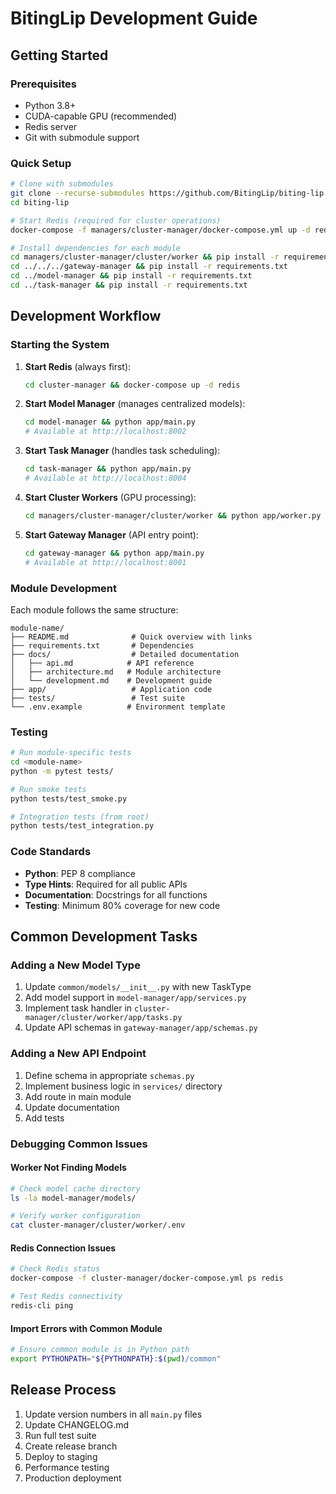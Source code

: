 # BitingLip Development Guide

## Getting Started

### Prerequisites
- Python 3.8+
- CUDA-capable GPU (recommended)
- Redis server
- Git with submodule support

### Quick Setup

```bash
# Clone with submodules
git clone --recurse-submodules https://github.com/BitingLip/biting-lip.git
cd biting-lip

# Start Redis (required for cluster operations)
docker-compose -f managers/cluster-manager/docker-compose.yml up -d redis

# Install dependencies for each module
cd managers/cluster-manager/cluster/worker && pip install -r requirements.txt
cd ../../../gateway-manager && pip install -r requirements.txt
cd ../model-manager && pip install -r requirements.txt
cd ../task-manager && pip install -r requirements.txt
```

## Development Workflow

### Starting the System

1. **Start Redis** (always first):
   ```bash
   cd cluster-manager && docker-compose up -d redis
   ```

2. **Start Model Manager** (manages centralized models):
   ```bash
   cd model-manager && python app/main.py
   # Available at http://localhost:8002
   ```

3. **Start Task Manager** (handles task scheduling):
   ```bash
   cd task-manager && python app/main.py
   # Available at http://localhost:8004
   ```

4. **Start Cluster Workers** (GPU processing):
   ```bash
   cd managers/cluster-manager/cluster/worker && python app/worker.py
   ```

5. **Start Gateway Manager** (API entry point):
   ```bash
   cd gateway-manager && python app/main.py
   # Available at http://localhost:8001
   ```

### Module Development

Each module follows the same structure:
```
module-name/
├── README.md              # Quick overview with links
├── requirements.txt       # Dependencies
├── docs/                  # Detailed documentation
│   ├── api.md            # API reference
│   ├── architecture.md   # Module architecture
│   └── development.md    # Development guide
├── app/                   # Application code
├── tests/                 # Test suite
└── .env.example          # Environment template
```

### Testing

```bash
# Run module-specific tests
cd <module-name>
python -m pytest tests/

# Run smoke tests
python tests/test_smoke.py

# Integration tests (from root)
python tests/test_integration.py
```

### Code Standards

- **Python**: PEP 8 compliance
- **Type Hints**: Required for all public APIs
- **Documentation**: Docstrings for all functions
- **Testing**: Minimum 80% coverage for new code

## Common Development Tasks

### Adding a New Model Type

1. Update `common/models/__init__.py` with new TaskType
2. Add model support in `model-manager/app/services.py`
3. Implement task handler in `cluster-manager/cluster/worker/app/tasks.py`
4. Update API schemas in `gateway-manager/app/schemas.py`

### Adding a New API Endpoint

1. Define schema in appropriate `schemas.py`
2. Implement business logic in `services/` directory
3. Add route in main module
4. Update documentation
5. Add tests

### Debugging Common Issues

#### Worker Not Finding Models
```bash
# Check model cache directory
ls -la model-manager/models/

# Verify worker configuration
cat cluster-manager/cluster/worker/.env
```

#### Redis Connection Issues
```bash
# Check Redis status
docker-compose -f cluster-manager/docker-compose.yml ps redis

# Test Redis connectivity
redis-cli ping
```

#### Import Errors with Common Module
```bash
# Ensure common module is in Python path
export PYTHONPATH="${PYTHONPATH}:$(pwd)/common"
```

## Release Process

1. Update version numbers in all `main.py` files
2. Update CHANGELOG.md
3. Run full test suite
4. Create release branch
5. Deploy to staging
6. Performance testing
7. Production deployment
